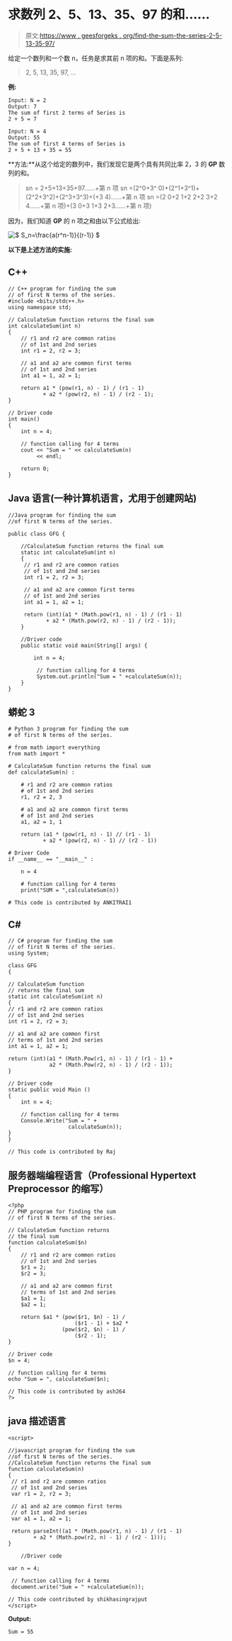 # 求数列 2、5、13、35、97 的和……

> 原文:[https://www . geesforgeks . org/find-the-sum-the-series-2-5-13-35-97/](https://www.geeksforgeeks.org/find-the-sum-of-the-series-2-5-13-35-97/)

给定一个数列和一个数 n，任务是求其前 n 项的和。下面是系列:

> 2, 5, 13, 35, 97, …

**例:**

```
Input: N = 2
Output: 7
The sum of first 2 terms of Series is
2 + 5 = 7

Input: N = 4
Output: 55
The sum of first 4 terms of Series is
2 + 5 + 13 + 35 = 55
```

**方法:**从这个给定的数列中，我们发现它是两个具有共同比率 2，3 的 **GP** 数列的和。

> sn = 2+5+13+35+97……+第 n 项
> sn =(2^0+3^ 0)+(2^1+3^1)+(2^2+3^2)+(2^3+3^3)+(+3 4)……+第 n 项
> sn =(2 0+2 1+2 2+2 3+2 4……+第 n 项)+(3 0+3 1+3 2+3……+第 n 项)

因为，我们知道 **GP** 的 n 项之和由以下公式给出:

![$ S_n=\frac{a(r^n-1)}{(r-1)} $   ](img/fbcda96639c851f33cf2f396cb2ac607.png "Rendered by QuickLaTeX.com")

**以下是上述方法的实施:**

## C++

```
// C++ program for finding the sum
// of first N terms of the series.
#include <bits/stdc++.h>
using namespace std;

// CalculateSum function returns the final sum
int calculateSum(int n)
{
    // r1 and r2 are common ratios
    // of 1st and 2nd series
    int r1 = 2, r2 = 3;

    // a1 and a2 are common first terms
    // of 1st and 2nd series
    int a1 = 1, a2 = 1;

    return a1 * (pow(r1, n) - 1) / (r1 - 1)
           + a2 * (pow(r2, n) - 1) / (r2 - 1);
}

// Driver code
int main()
{
    int n = 4;

    // function calling for 4 terms
    cout << "Sum = " << calculateSum(n)
         << endl;

    return 0;
}
```

## Java 语言(一种计算机语言，尤用于创建网站)

```
//Java program for finding the sum
//of first N terms of the series.

public class GFG {

    //CalculateSum function returns the final sum
    static int calculateSum(int n)
    {
     // r1 and r2 are common ratios
     // of 1st and 2nd series
     int r1 = 2, r2 = 3;

     // a1 and a2 are common first terms
     // of 1st and 2nd series
     int a1 = 1, a2 = 1;

     return (int)(a1 * (Math.pow(r1, n) - 1) / (r1 - 1)
            + a2 * (Math.pow(r2, n) - 1) / (r2 - 1));
    }

    //Driver code
    public static void main(String[] args) {

        int n = 4;

         // function calling for 4 terms
         System.out.println("Sum = " +calculateSum(n));
    }
}
```

## 蟒蛇 3

```
# Python 3 program for finding the sum
# of first N terms of the series.

# from math import everything
from math import *

# CalculateSum function returns the final sum
def calculateSum(n) :

    # r1 and r2 are common ratios
    # of 1st and 2nd series
    r1, r2 = 2, 3

    # a1 and a2 are common first terms
    # of 1st and 2nd series
    a1, a2 = 1, 1

    return (a1 * (pow(r1, n) - 1) // (r1 - 1)
           + a2 * (pow(r2, n) - 1) // (r2 - 1))

# Driver Code
if __name__ == "__main__" :

    n = 4

    # function calling for 4 terms
    print("SUM = ",calculateSum(n))

# This code is contributed by ANKITRAI1
```

## C#

```
// C# program for finding the sum
// of first N terms of the series.
using System;

class GFG
{

// CalculateSum function
// returns the final sum
static int calculateSum(int n)
{
// r1 and r2 are common ratios
// of 1st and 2nd series
int r1 = 2, r2 = 3;

// a1 and a2 are common first
// terms of 1st and 2nd series
int a1 = 1, a2 = 1;

return (int)(a1 * (Math.Pow(r1, n) - 1) / (r1 - 1) +
             a2 * (Math.Pow(r2, n) - 1) / (r2 - 1));
}

// Driver code
static public void Main ()
{
    int n = 4;

    // function calling for 4 terms
    Console.Write("Sum = " +
                   calculateSum(n));
}
}

// This code is contributed by Raj
```

## 服务器端编程语言（Professional Hypertext Preprocessor 的缩写）

```
<?php
// PHP program for finding the sum
// of first N terms of the series.

// CalculateSum function returns
// the final sum
function calculateSum($n)
{
    // r1 and r2 are common ratios
    // of 1st and 2nd series
    $r1 = 2;
    $r2 = 3;

    // a1 and a2 are common first 
    // terms of 1st and 2nd series
    $a1 = 1;
    $a2 = 1;

    return $a1 * (pow($r1, $n) - 1) /
                     ($r1 - 1) + $a2 *
                 (pow($r2, $n) - 1) /
                     ($r2 - 1);
}

// Driver code
$n = 4;

// function calling for 4 terms
echo "Sum = ", calculateSum($n);

// This code is contributed by ash264
?>
```

## java 描述语言

```
<script>

//javascript program for finding the sum
//of first N terms of the series.
//CalculateSum function returns the final sum
function calculateSum(n)
{
 // r1 and r2 are common ratios
 // of 1st and 2nd series
 var r1 = 2, r2 = 3;

 // a1 and a2 are common first terms
 // of 1st and 2nd series
 var a1 = 1, a2 = 1;

 return parseInt((a1 * (Math.pow(r1, n) - 1) / (r1 - 1)
        + a2 * (Math.pow(r2, n) - 1) / (r2 - 1)));
}

    //Driver code

var n = 4;

 // function calling for 4 terms
 document.write("Sum = " +calculateSum(n));

// This code contributed by shikhasingrajput
</script>
```

**Output:** 

```
Sum = 55
```